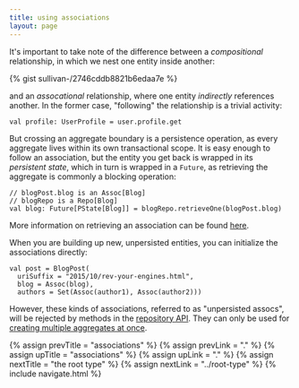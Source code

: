 ```yaml
---
title: using associations
layout: page
---
```


It's important to take note of the difference between a
_compositional_ relationship, in which we nest one entity inside
another:

{% gist sullivan-/2746cddb8821b6edaa7e %}

and an _assocational_ relationship, where one entity _indirectly_
references another. In the former case, "following" the relationship
is a trivial activity:

    val profile: UserProfile = user.profile.get

But crossing an aggregate boundary is a persistence operation, as
every aggregate lives within its own transactional scope. It is easy
enough to follow an association, but the entity you get back is
wrapped in its _persistent state_, which in turn is wrapped in a
`Future`, as retrieving the aggregate is commonly a blocking
operation:

    // blogPost.blog is an Assoc[Blog]
    // blogRepo is a Repo[Blog]
    val blog: Future[PState[Blog]] = blogRepo.retrieveOne(blogPost.blog)

More information on retrieving an association can be found
[here](../repo/retrieve-assoc.html).

When you are building up new, unpersisted entities, you can initialize
the associations directly:

    val post = BlogPost(
      uriSuffix = "2015/10/rev-your-engines.html",
      blog = Assoc(blog),
      authors = Set(Assoc(author1), Assoc(author2)))

However, these kinds of associations, referred to as "unpersisted
assocs", will be rejected by methods in the [repository
API](../repo/repo-api.html). They can only be used for [creating
multiple aggregates at once](../repo/create-many.html).

{% assign prevTitle = "associations" %}
{% assign prevLink = "." %}
{% assign upTitle = "associations" %}
{% assign upLink = "." %}
{% assign nextTitle = "the root type" %}
{% assign nextLink = "../root-type" %}
{% include navigate.html %}

